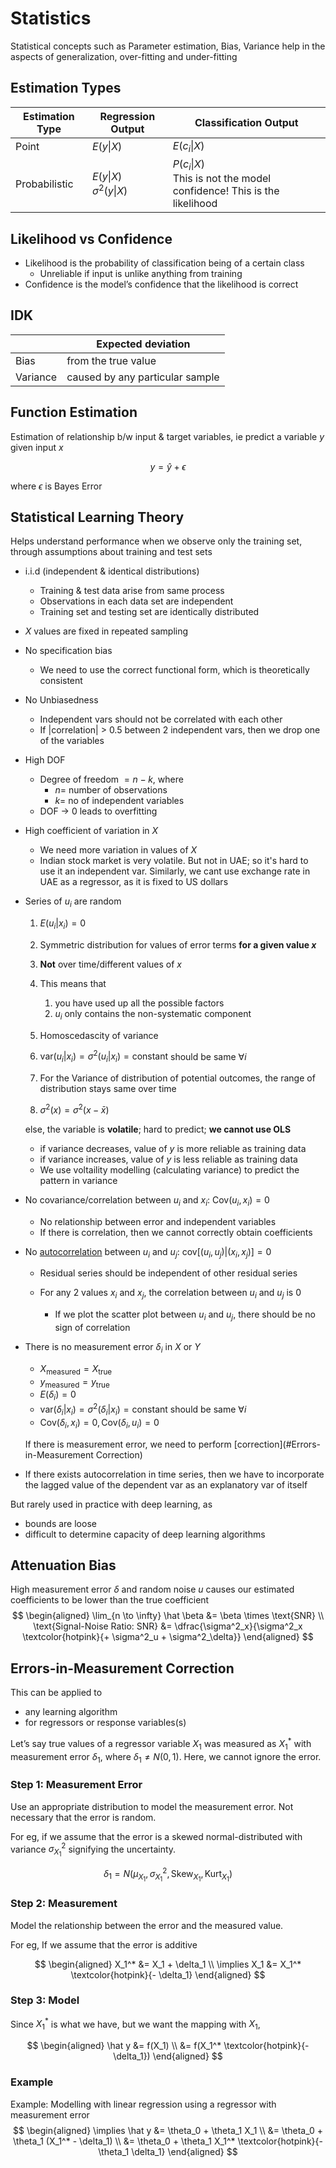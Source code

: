 # Statistics

Statistical concepts such as Parameter estimation, Bias, Variance help in the aspects of generalization, over-fitting and under-fitting

## Estimation Types

| Estimation Type | Regression Output                         | Classification Output                                        |
| --------------- | ----------------------------------------- | ------------------------------------------------------------ |
| Point           | $E(y \vert X)$                            | $E(c_i \vert X)$                                             |
| Probabilistic   | $E(y \vert X)$<br />$\sigma^2(y \vert X)$ | $P(c_i \vert X)$<br />This is not the model confidence! This is the likelihood |

## Likelihood vs Confidence

- Likelihood is the probability of classification being of a certain class
  - Unreliable if input is unlike anything from training
- Confidence is the model’s confidence that the likelihood is correct

## IDK

|          | Expected deviation              |
| -------- | ------------------------------- |
| Bias     | from the true value             |
| Variance | caused by any particular sample |

## Function Estimation

Estimation of relationship b/w input & target variables, ie predict a variable $y$ given input $x$

$$
y = \hat y + \epsilon
$$

where $\epsilon$ is Bayes Error

## Statistical Learning Theory

Helps understand performance when we observe only the training set, through assumptions about training and test sets

- i.i.d (independent & identical distributions)

  - Training & test data arise from same process
  - Observations in each data set are independent
  - Training set and testing set are identically distributed

- $X$ values are fixed in repeated sampling

- No specification bias

   - We need to use the correct functional form, which is theoretically consistent

- No Unbiasedness

   - Independent vars should not be correlated with each other
   - If |correlation| > 0.5 between 2 independent vars, then we drop one of the variables

- High DOF

   - Degree of freedom $= n - k$, where
     - $n =$ number of observations
     - $k =$ no of independent variables
   - DOF $\to$ 0 leads to overfitting

- High coefficient of variation in $X$

   - We need more variation in values of $X$
   - Indian stock market is very volatile. But not in UAE; so it's hard to use it an independent var. Similarly, we cant use exchange rate in UAE as a regressor, as it is fixed to US dollars

- Series of $u_i$ are random

   1. $E(u_i | x_i) = 0$

     2. Symmetric distribution for values of error terms **for a given value $x$**
     3. **Not** over time/different values of $x$
     4. This means that
        1. you have used up all the possible factors
        2. $u_i$ only contains the non-systematic component

   5. Homoscedascity of variance

     6. $\text{var}(u_i | x_i) = \sigma^2 (u_i|x_i) = \text{constant}$ should be same $\forall i$
     7. For the Variance of distribution of potential outcomes, the range of distribution stays same over time
     8. $\sigma^2 (x) = \sigma^2(x-\bar x)$

     else, the variable is **volatile**; hard to predict; **we cannot use OLS**

     - if variance decreases, value of $y$ is more reliable as training data
     - if variance increases, value of $y$ is less reliable as training data
     - We use voltaility modelling (calculating variance) to predict the pattern in variance

- No covariance/correlation between $u_i$ and $x_i$: $\text{Cov}(u_i, x_i) = 0$

   - No relationship between error and independent variables
   - If there is correlation, then we cannot correctly obtain coefficients

- No [autocorrelation](#Autocorrelation) between $u_i$ and $u_j$: $\text{cov}[ (u_i, u_j) | (x_i, x_j) ]=0$

   - Residual series should be independent of other residual series

   - For any 2 values $x_i$ and $x_j$, the correlation between $u_i$ and $u_j$ is $0$

      - If we plot the scatter plot between $u_i$ and $u_j$, there should be no sign of correlation

- There is no measurement error $\delta_i$ in $X$ or $Y$

   - $X_\text{measured} = X_\text{true}$
   - $y_\text{measured} = y_\text{true}$
   - $E(\delta_i)=0$
   - $\text{var}(\delta_i | x_i) = \sigma^2 (\delta_i|x_i) = \text{constant}$ should be same $\forall i$
   - $\text{Cov}(\delta_i, x_i) = 0, \text{Cov}(\delta_i, u_i) = 0$

   If there is measurement error, we need to perform [correction](#Errors-in-Measurement Correction)

- If there exists autocorrelation in time series, then we have to incorporate the lagged value of the dependent var as an explanatory var of itself

But rarely used in practice with deep learning, as

- bounds are loose
- difficult to determine capacity of deep learning algorithms

## Attenuation Bias

High measurement error $\delta$ and random noise $u$ causes our estimated coefficients to be lower than the true coefficient
$$
\begin{aligned}
\lim_{n \to \infty} \hat \beta &= \beta \times \text{SNR} \\
\text{Signal-Noise Ratio: SNR} &= \dfrac{\sigma^2_x}{\sigma^2_x \textcolor{hotpink}{+ \sigma^2_u + \sigma^2_\delta}}
\end{aligned}
$$

## Errors-in-Measurement Correction

This can be applied to

- any learning algorithm
- for regressors or response variables(s)

Let’s say true values of a regressor variable $X_1$ was measured as $X_1^*$ with measurement error $\delta_1$, where $\delta_1 \ne N(0, 1)$. Here, we cannot ignore the error.

### Step 1: Measurement Error

Use an appropriate distribution to model the measurement error. Not necessary that the error is random.

For eg, if we assume that the error is a skewed normal-distributed with variance $\sigma^2_{X_1}$ signifying the uncertainty.

$$
\delta_1 = N(\mu_{X_1}, \sigma^2_{X_1}, \text{Skew}_{X_1}, \text{Kurt}_{X_1})
$$

### Step 2: Measurement

Model the relationship between the error and the measured value.

For eg, If we assume that the error is additive

$$
\begin{aligned}
X_1^* &= X_1 + \delta_1 \\
\implies X_1 &= X_1^* \textcolor{hotpink}{- \delta_1}
\end{aligned}
$$

### Step 3: Model

Since $X_1^*$ is what we have, but we want the mapping with $X_1$,

$$
\begin{aligned}
\hat y &= f(X_1) \\
&= f(X_1^* \textcolor{hotpink}{- \delta_1})
\end{aligned}
$$

### Example

Example: Modelling with linear regression using a regressor with measurement error
$$
\begin{aligned}
\implies \hat y
&= \theta_0 + \theta_1 X_1 \\
&= \theta_0 + \theta_1 (X_1^* - \delta_1) \\
&= \theta_0 + \theta_1 X_1^* \textcolor{hotpink}{- \theta_1 \delta_1}
\end{aligned}
$$

